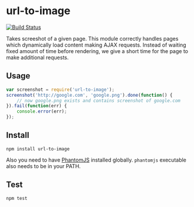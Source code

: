 # url-to-image

[![Build Status](https://travis-ci.org/kimmobrunfeldt/url-to-image.png?branch=master)](https://travis-ci.org/kimmobrunfeldt/url-to-image)

Takes screeshot of a given page. This module correctly handles pages which dynamically load content making AJAX requests.
Instead of waiting fixed amount of time before rendering, we give a short time for the page to make additional requests.

## Usage

```javascript
var screenshot = require('url-to-image');
screenshot('http://google.com', 'google.png').done(function() {
    // now google.png exists and contains screenshot of google.com
}).fail(function(err) {
    console.error(err);
});
```

## Install

    npm install url-to-image

Also you need to have [PhantomJS](http://phantomjs.org/) installed globally. `phantomjs` executable also needs to be in your PATH.

## Test

    npm test
